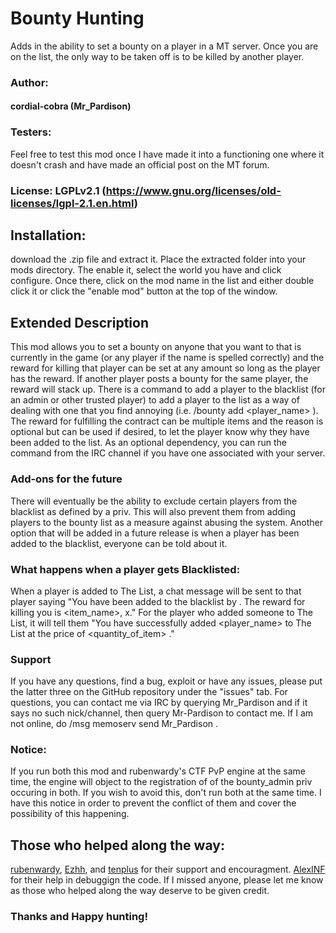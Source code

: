 # Bounty Hunting
Adds in the ability to set a bounty on a player in a MT server. Once you are on the list, the only way to be taken off is to be killed by another player.

### Author:
#### cordial-cobra (Mr_Pardison)

### Testers: 
Feel free to test this mod once I have made it into a functioning one where it doesn't crash and have made an official post on the MT forum.

### License: LGPLv2.1 (https://www.gnu.org/licenses/old-licenses/lgpl-2.1.en.html)

## Installation:
download the .zip file and extract it. Place the extracted folder into your mods directory. The enable it, select the world you have and click configure. Once there, click on the mod name in the list and either double click it or click the "enable mod" button at the top of the window.

## Extended Description
This mod allows you to set a bounty on anyone that you want to that is currently in the game (or any player if the name is spelled correctly) and the reward for killing that player can be set at any amount so long as the player has the reward. If another player posts a bounty for the same player, the reward will stack up. There is a command to add a player to the blacklist (for an admin or other trusted player) to add a player to the list as a way of dealing with one that you find annoying (i.e. /bounty add <player_name> <reward> <reason>). The reward for fulfilling the contract can be multiple items and the reason is optional but can be used if desired, to let the player know why they have been added to the list. As an optional dependency, you can run the command from the IRC channel if you have one associated with your server.

### Add-ons for the future
There will eventually be the ability to exclude certain players from the blacklist as defined by a priv. This will also prevent them from adding players to the bounty list as a measure against abusing the system.  Another option that will be added in a future release is when a player has been added to the blacklist, everyone can be told about it.

### What happens when a player gets Blacklisted:
When a player is added to The List, a chat message will be sent to that player saying "You have been added to the blacklist by <player>. The reward for killing you is <item_name>, x<quantity>." For the player who added someone to The List, it will tell them "You have successfully added <player_name> to The List at the price of <quantity_of_item> <item>."

### Support
If you have any questions, find a bug, exploit or have any issues, please put the latter three on the GitHub repository under the "issues" tab. For questions, you can contact me via IRC by querying Mr_Pardison and if it says no such nick/channel, then query Mr-Pardison to contact me. If I am not online, do /msg memoserv send Mr_Pardison <message>.

### Notice:
If you run both this mod and rubenwardy's CTF PvP engine at the same time, the engine will object to the registration of of the bounty_admin priv occuring in both. If you wish to avoid this, don't run both at the same time. I have this notice in order to prevent the conflict of them and cover the possibility of this happening.

## Those who helped along the way:
[rubenwardy](https://github.com/rubenwardy/), [Ezhh](https://github.com/Ezhh/), and [tenplus](https://github.com/tenplus1/) for their support and encouragment.
[AlexINF](https://github.com/alexdevteam/) for their help in debuggign the code.
If I missed anyone, please let me know as those who helped along the way deserve to be given credit.

### Thanks and Happy hunting! 
